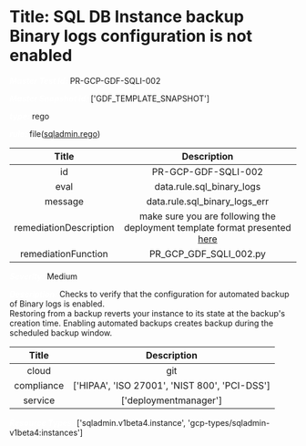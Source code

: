 



# Title: SQL DB Instance backup Binary logs configuration is not enabled


***<font color="white">Master Test Id:</font>*** PR-GCP-GDF-SQLI-002

***<font color="white">Master Snapshot Id:</font>*** ['GDF_TEMPLATE_SNAPSHOT']

***<font color="white">type:</font>*** rego

***<font color="white">rule:</font>*** file([sqladmin.rego])  
  
  
  
  

|Title|Description|
| :---: | :---: |
|id|PR-GCP-GDF-SQLI-002|
|eval|data.rule.sql_binary_logs|
|message|data.rule.sql_binary_logs_err|
|remediationDescription|make sure you are following the deployment template format presented <a href='https://cloud.google.com/sql/docs/mysql/admin-api/rest/v1beta4/instances' target='_blank'>here</a>|
|remediationFunction|PR_GCP_GDF_SQLI_002.py|


***<font color="white">Severity:</font>*** Medium

***<font color="white">Description:</font>*** Checks to verify that the configuration for automated backup of Binary logs is enabled.<br>Restoring from a backup reverts your instance to its state at the backup's creation time. Enabling automated backups creates backup during the scheduled backup window.  
  
  

|Title|Description|
| :---: | :---: |
|cloud|git|
|compliance|['HIPAA', 'ISO 27001', 'NIST 800', 'PCI-DSS']|
|service|['deploymentmanager']|


***<font color="white">Resource Types:</font>*** ['sqladmin.v1beta4.instance', 'gcp-types/sqladmin-v1beta4:instances']


[sqladmin.rego]: https://github.com/prancer-io/prancer-compliance-test/tree/master/google/iac/sqladmin.rego
